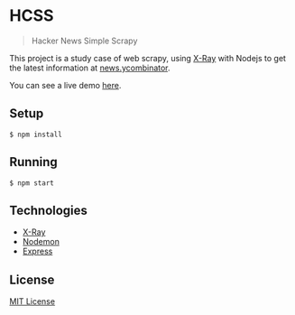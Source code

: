 # HCSS

> Hacker News Simple Scrapy

This project is a study case of web scrapy, using [X-Ray](https://github.com/matthewmueller/x-ray) with Nodejs to get the latest information at [news.ycombinator](https://news.ycombinator.com).

You can see a live demo [here](https://hcss.herokuapp.com/).

## Setup

```shell
$ npm install 
```

## Running

```shell
$ npm start
```

## Technologies

- [X-Ray](https://github.com/matthewmueller/x-ray)
- [Nodemon](https://nodemon.io/)
- [Express](http://expressjs.com/)

## License

[MIT License](http://thulioph.mit-license.org/)